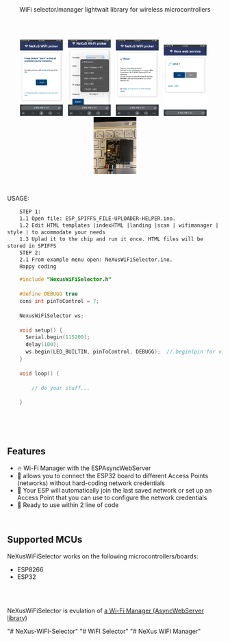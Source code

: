 <p><br/></p>
<p align="center">WiFi selector/manager lightwait library for wireless microcontrollers</p>
</br>
<br/>
<p align="center">
<img src="/docs/IMG_1.jpeg" width="100">
&nbsp;
<img src="/docs/IMG_2.jpeg" width="100">
&nbsp;
<img src="/docs/IMG_3.jpeg" width="100">
&nbsp;
<img src="/docs/IMG_4.jpeg" width="100">
&nbsp;
<img src="/docs/IMG_36.jpeg" width="100">
</p>
<br/>

<p>USAGE:</br>	

```
	STEP 1:
	1.1 Open file: ESP_SPIFFS_FILE-UPLOADER-HELPER.ino.
	1.2 Edit HTML templates |indexHTML |landing |scan | wifimanager | style | to acommodate your needs 
	1.3 Uplad it to the chip and run it once. HTML files will be stored in SPIFFS
	STEP 2:
	2.1 From example menu open: NeXusWiFiSelector.ino.
	Happy coding
```

``` C++
	#include "NexusWiFiSelector.h"

	#define DEBUGG true
	cons int pinToControl = 7;
	
	NexusWiFiSelector ws;
	
	void setup() {
	  Serial.begin(115200);
	  delay(100);
	  ws.begin(LED_BUILTIN, pinToControl, DEBUGG);  //.begin(pin for visual debug, on/off pin, Serial debug);
	}
			
	void loop() {
			
		// do your stuff...
			
	} 	
	
```
</p>

<br/>
<br/>

## Features
- 🔥 Wi-Fi Manager with the ESPAsyncWebServer
- 🏀 allows you to connect the ESP32 board to different Access Points (networks) without hard-coding network credentials
- 🎷 Your ESP will automatically join the last saved network or set up an Access Point that you can use to configure the network credentials
- 🛫 Ready to use within 2 line of code 

<br/>

## Supported MCUs
NeXusWiFiSelector works on the following microcontrollers/boards:
- ESP8266
- ESP32

<br/>
<br/>
<p>
	NeXusWiFiSelector is evulation of <a href="https://randomnerdtutorials.com/esp32-wi-fi-manager-asyncwebserver/">a Wi-Fi Manager (AsyncWebServer library)</a>
</p>
"# NeXus-WiFI-Selector" 
"# WiFI Selector" "# NeXus WiFI Manager"
